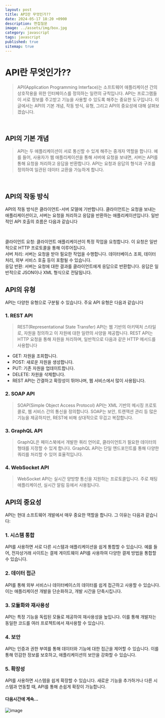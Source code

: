 ```yaml
---
layout: post
title: API란 무엇인가?? 
date: 2024-05-17 18:20 +0900
description: 면접질문
image: ../assets/img/box.jpg
category: javascript
tags: javascript 
published: true
sitemap: true
---
```


# API란 무엇인가??
>API(Application Programming Interface)는 소프트웨어 애플리케이션 간의 상호작용을 위한 인터페이스를 정의하는 일련의 규칙입니다. API는 프로그램들이 서로 정보를 주고받고 기능을 사용할 수 있도록 해주는 중요한 도구입니다. 이 글에서는 API의 기본 개념, 작동 방식, 유형, 그리고 API의 중요성에 대해 살펴보겠습니다.

<br>

## API의 기본 개념
> API는 두 애플리케이션이 서로 통신할 수 있게 해주는 중개자 역할을 합니다. 예를 들어, 사용자가 웹 애플리케이션을 통해 서버에 요청을 보내면, 서버는 API를 통해 요청을 처리하고 응답을 반환합니다. API는 요청과 응답의 형식과 구조를 정의하여 일관된 데이터 교환을 가능하게 합니다.

<br>

## API의 작동 방식
API의 작동 방식은 클라이언트-서버 모델에 기반합니다. 클라이언트는 요청을 보내는 애플리케이션이고, 서버는 요청을 처리하고 응답을 반환하는 애플리케이션입니다. 일반적인 API 호출의 흐름은 다음과 같습니다

<br>

클라이언트 요청: 클라이언트 애플리케이션이 특정 작업을 요청합니다. 이 요청은 일반적으로 HTTP 프로토콜을 통해 이루어집니다.</br>
서버 처리: 서버는 요청을 받아 필요한 작업을 수행합니다. 데이터베이스 조회, 데이터 처리, 외부 서비스 호출 등이 포함될 수 있습니다.</br>
응답 반환: 서버는 요청에 대한 결과를 클라이언트에게 응답으로 반환합니다. 응답은 일반적으로 JSON이나 XML 형식으로 전달됩니다.</br>

## API의 유형
API는 다양한 유형으로 구분될 수 있습니다. 주요 API 유형은 다음과 같습니다 <br>

### 1. REST API
>REST(Representational State Transfer) API는 웹 기반의 아키텍처 스타일로, 자원을 정의하고 이 자원에 대한 일련의 사양을 제공합니다. REST API는 HTTP 요청을 통해 자원을 처리하며, 일반적으로 다음과 같은 HTTP 메서드를 사용합니다

- GET: 자원을 조회합니다.</br>
- POST: 새로운 자원을 생성합니다.</br>
- PUT: 기존 자원을 업데이트합니다.</br>
- DELETE: 자원을 삭제합니다.</br>
- REST API는 간결하고 확장성이 뛰어나며, 웹 서비스에서 많이 사용됩니다.</br>

### 2. SOAP API
>SOAP(Simple Object Access Protocol) API는 XML 기반의 메시징 프로토콜로, 웹 서비스 간의 통신을 정의합니다. SOAP는 보안, 트랜잭션 관리 등 많은 기능을 제공하지만, REST에 비해 상대적으로 무겁고 복잡합니다.

### 3. GraphQL API
>GraphQL은 페이스북에서 개발한 쿼리 언어로, 클라이언트가 필요한 데이터의 형태를 지정할 수 있게 합니다. GraphQL API는 단일 엔드포인트를 통해 다양한 쿼리를 처리할 수 있어 효율적입니다.

### 4. WebSocket API
>WebSocket API는 실시간 양방향 통신을 지원하는 프로토콜입니다. 주로 채팅 애플리케이션, 실시간 알림 등에서 사용됩니다.

## API의 중요성
API는 현대 소프트웨어 개발에서 매우 중요한 역할을 합니다. 그 이유는 다음과 같습니다:

### 1. 시스템 통합
API를 사용하면 서로 다른 시스템과 애플리케이션을 쉽게 통합할 수 있습니다. 예를 들어, 전자상거래 사이트는 결제 게이트웨이 API를 사용하여 다양한 결제 방법을 통합할 수 있습니다.

### 2. 데이터 접근
API를 통해 외부 서비스나 데이터베이스의 데이터를 쉽게 접근하고 사용할 수 있습니다. 이는 애플리케이션 개발을 단순화하고, 개발 시간을 단축시킵니다.

### 3. 모듈화와 재사용성
API는 특정 기능을 독립된 모듈로 제공하여 재사용성을 높입니다. 이를 통해 개발자는 동일한 코드를 여러 프로젝트에서 재사용할 수 있습니다.

### 4. 보안
API는 인증과 권한 부여를 통해 데이터와 기능에 대한 접근을 제어할 수 있습니다. 이를 통해 민감한 정보를 보호하고, 애플리케이션의 보안을 강화할 수 있습니다.

### 5. 확장성
API를 사용하면 시스템을 쉽게 확장할 수 있습니다. 새로운 기능을 추가하거나 다른 시스템과 연동할 때, API를 통해 손쉽게 확장이 가능합니다.

#### 다음시간에 계속...
![image](https://github.com/nicejmp1/nicejmp1.github.io/assets/163364733/90a41f22-19d3-4d17-b649-016d5880fa98)